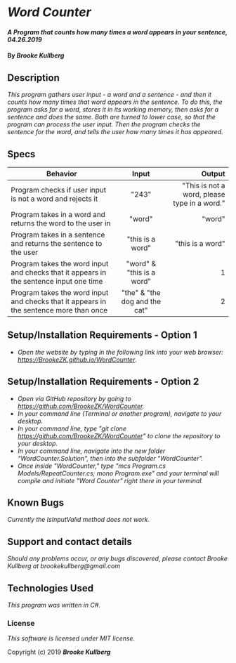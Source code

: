 # _Word Counter_

#### _A Program that counts how many times a word appears in your sentence, 04.26.2019_

#### By _Brooke Kullberg_

## Description
_This program gathers user input - a word and a sentence - and then it counts how many times that word appears in the sentence. To do this, the program asks for a word, stores it in its working memory, then asks for a sentence and does the same. Both are turned to lower case, so that the program can process the user input. Then the program checks the sentence for the word, and tells the user how many times it has appeared._

## Specs

| Behavior | Input | Output |
| ------------- |:-------------:| -----:|
| Program checks if user input is not a word and rejects it | "243" | "This is not a word, please type in a word." |
| Program takes in a word and returns the word to the user in | "word" | "word" |
| Program takes in a sentence and returns the sentence to the user | "this is a word" | "this is a word" |
| Program takes the word input and checks that it appears in the sentence input one time | "word" & "this is a word" | 1 |
| Program takes the word input and checks that it appears in the sentence more than once | "the" & "the dog and the cat" | 2 |

## Setup/Installation Requirements - Option 1

* _Open the website by typing in the following link into your web browser: <https://BrookeZK.github.io/WordCounter>_.

## Setup/Installation Requirements - Option 2

* _Open via GitHub repository by going to <https://github.com/BrookeZK/WordCounter>._
* _In your command line (Terminal or another program), navigate to your desktop._
* _In your command line, type "git clone https://github.com/BrookeZK/WordCounter" to clone the repository to your desktop._
* _In your command line, navigate into the new folder "WordCounter.Solution", then into the subfolder "WordCounter"._
* _Once inside "WordCounter," type "mcs Program.cs Models/RepeatCounter.cs; mono Program.exe" and your terminal will compile and initiate "Word Counter" right there in your terminal._


## Known Bugs

_Currently the IsInputValid method does not work._

## Support and contact details

_Should any problems occur, or any bugs discovered, please contact Brooke Kullberg at brookekullberg@gmail.com_

## Technologies Used

_This program was written in C#._

### License

*This software is licensed under MIT license.*

Copyright (c) 2019 **_Brooke Kullberg_**
